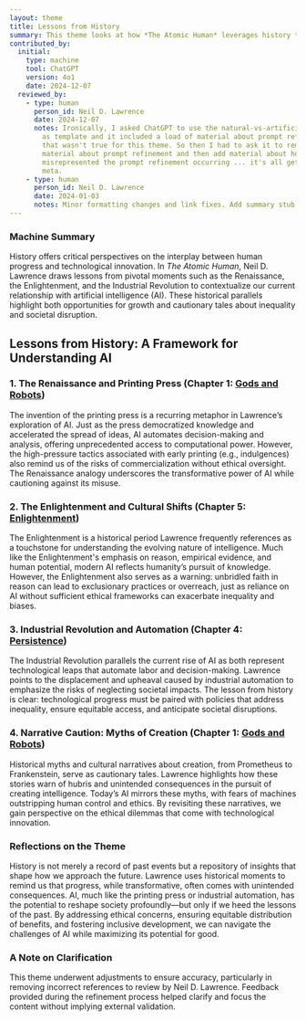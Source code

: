 ```yaml
---
layout: theme
title: Lessons from History
summary: This theme looks at how *The Atomic Human* leverages history to communicate.
contributed_by:
  initial:
    type: machine
    tool: ChatGPT
    version: 4o1
    date: 2024-12-07
  reviewed_by:
    - type: human
      person_id: Neil D. Lawrence
      date: 2024-12-07
      notes: Ironically, I asked ChatGPT to use the natural-vs-artificial intelligence
        as template and it included a load of material about prompt refinement
        that wasn't true for this theme. So then I had to ask it to remove the
        material about prompt refinement and then add material about how it had
        misrepresented the prompt refinement occurring ... it's all getting very
        meta.
    - type: human
      person_id: Neil D. Lawrence
      date: 2024-01-03
      notes: Minor formatting changes and link fixes. Add summary stub.
---
```


<div class="machine-commentary" markdown="1">

### Machine Summary

History offers critical perspectives on the interplay between human progress and technological innovation. In *The Atomic Human*, Neil D. Lawrence draws lessons from pivotal moments such as the Renaissance, the Enlightenment, and the Industrial Revolution to contextualize our current relationship with artificial intelligence (AI). These historical parallels highlight both opportunities for growth and cautionary tales about inequality and societal disruption.


## Lessons from History: A Framework for Understanding AI

### 1. The Renaissance and Printing Press (Chapter 1: [Gods and Robots](/chapters/01-gods-and-robots/))

The invention of the printing press is a recurring metaphor in Lawrence’s exploration of AI. Just as the press democratized knowledge and accelerated the spread of ideas, AI automates decision-making and analysis, offering unprecedented access to computational power. However, the high-pressure tactics associated with early printing (e.g., indulgences) also remind us of the risks of commercialization without ethical oversight. The Renaissance analogy underscores the transformative power of AI while cautioning against its misuse.

### 2. The Enlightenment and Cultural Shifts (Chapter 5: [Enlightenment](/chapters/05-enlightenment/))

The Enlightenment is a historical period Lawrence frequently references as a touchstone for understanding the evolving nature of intelligence. Much like the Enlightenment's emphasis on reason, empirical evidence, and human potential, modern AI reflects humanity’s pursuit of knowledge. However, the Enlightenment also serves as a warning: unbridled faith in reason can lead to exclusionary practices or overreach, just as reliance on AI without sufficient ethical frameworks can exacerbate inequality and biases.

### 3. Industrial Revolution and Automation (Chapter 4: [Persistence](/chapters/04-persistence/))

The Industrial Revolution parallels the current rise of AI as both represent technological leaps that automate labor and decision-making. Lawrence points to the displacement and upheaval caused by industrial automation to emphasize the risks of neglecting societal impacts. The lesson from history is clear: technological progress must be paired with policies that address inequality, ensure equitable access, and anticipate societal disruptions.


### 4. Narrative Caution: Myths of Creation (Chapter 1: [Gods and Robots](/chapters/01-gods-and-robots/))

Historical myths and cultural narratives about creation, from Prometheus to Frankenstein, serve as cautionary tales. Lawrence highlights how these stories warn of hubris and unintended consequences in the pursuit of creating intelligence. Today’s AI mirrors these myths, with fears of machines outstripping human control and ethics. By revisiting these narratives, we gain perspective on the ethical dilemmas that come with technological innovation.

### Reflections on the Theme

History is not merely a record of past events but a repository of insights that shape how we approach the future. Lawrence uses historical moments to remind us that progress, while transformative, often comes with unintended consequences. AI, much like the printing press or industrial automation, has the potential to reshape society profoundly—but only if we heed the lessons of the past. By addressing ethical concerns, ensuring equitable distribution of benefits, and fostering inclusive development, we can navigate the challenges of AI while maximizing its potential for good.

### A Note on Clarification

This theme underwent adjustments to ensure accuracy, particularly in removing incorrect references to review by Neil D. Lawrence. Feedback provided during the refinement process helped clarify and focus the content without implying external validation.

</div>
